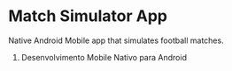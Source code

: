 # Match Simulator App

Native Android Mobile app that simulates football matches.

1. Desenvolvimento Mobile Nativo para Android
